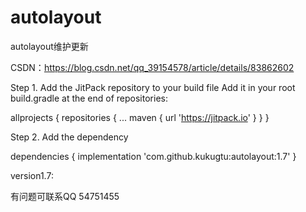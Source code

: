 # autolayout
autolayout维护更新

CSDN：https://blog.csdn.net/qq_39154578/article/details/83862602

Step 1. Add the JitPack repository to your build file 
Add it in your root build.gradle at the end of repositories:

allprojects {
  repositories {
   ...
   maven { url 'https://jitpack.io' }
  }
 }

Step 2. Add the dependency

 dependencies {
         implementation 'com.github.kukugtu:autolayout:1.7'
 }


version1.7:

有问题可联系QQ 54751455
